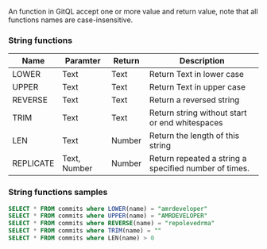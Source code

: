 An function in GitQL accept one or more value and return value,
note that all functions names are case-insensitive.

### String functions
| Name      | Paramter     | Return | Description                                           |
| --------- | ------------ | ------ | ----------------------------------------------------- |
| LOWER     | Text         | Text   | Return Text in lower case                             |
| UPPER     | Text         | Text   | Return Text in upper case                             |
| REVERSE   | Text         | Text   | Return a reversed string                              |
| TRIM      | Text         | Text   | Return string without start or end whitespaces        |
| LEN       | Text         | Number | Return the length of this string                      |
| REPLICATE | Text, Number | Number | Return repeated a string a specified number of times. |

### String functions samples

```sql
SELECT * FROM commits where LOWER(name) = "amrdeveloper"
SELECT * FROM commits where UPPER(name) = "AMRDEVELOPER"
SELECT * FROM commits where REVERSE(name) = "repolevedrma"
SELECT * FROM commits where TRIM(name) = ""
SELECT * FROM commits where LEN(name) > 0
```